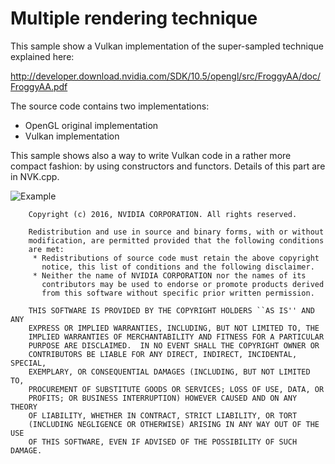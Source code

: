 # Multiple rendering technique

This sample show a Vulkan implementation of the super-sampled technique explained here:

http://developer.download.nvidia.com/SDK/10.5/opengl/src/FroggyAA/doc/FroggyAA.pdf

The source code contains two implementations:

* OpenGL original implementation
* Vulkan implementation

This sample shows also a way to write Vulkan code in a rather more compact fashion: by using constructors and functors. Details of this part are in NVK.cpp.

![Example](https://github.com/nvpro-samples/gl_vk_supersampled/blob/master/doc/sample.jpg)

````
    Copyright (c) 2016, NVIDIA CORPORATION. All rights reserved.

    Redistribution and use in source and binary forms, with or without
    modification, are permitted provided that the following conditions
    are met:
     * Redistributions of source code must retain the above copyright
       notice, this list of conditions and the following disclaimer.
     * Neither the name of NVIDIA CORPORATION nor the names of its
       contributors may be used to endorse or promote products derived
       from this software without specific prior written permission.

    THIS SOFTWARE IS PROVIDED BY THE COPYRIGHT HOLDERS ``AS IS'' AND ANY
    EXPRESS OR IMPLIED WARRANTIES, INCLUDING, BUT NOT LIMITED TO, THE
    IMPLIED WARRANTIES OF MERCHANTABILITY AND FITNESS FOR A PARTICULAR
    PURPOSE ARE DISCLAIMED.  IN NO EVENT SHALL THE COPYRIGHT OWNER OR
    CONTRIBUTORS BE LIABLE FOR ANY DIRECT, INDIRECT, INCIDENTAL, SPECIAL,
    EXEMPLARY, OR CONSEQUENTIAL DAMAGES (INCLUDING, BUT NOT LIMITED TO,
    PROCUREMENT OF SUBSTITUTE GOODS OR SERVICES; LOSS OF USE, DATA, OR
    PROFITS; OR BUSINESS INTERRUPTION) HOWEVER CAUSED AND ON ANY THEORY
    OF LIABILITY, WHETHER IN CONTRACT, STRICT LIABILITY, OR TORT
    (INCLUDING NEGLIGENCE OR OTHERWISE) ARISING IN ANY WAY OUT OF THE USE
    OF THIS SOFTWARE, EVEN IF ADVISED OF THE POSSIBILITY OF SUCH DAMAGE.

````

